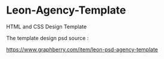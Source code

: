 # Leon-Agency-Template
HTML and CSS Design Template

The template design psd source :

https://www.graphberry.com/item/leon-psd-agency-template
